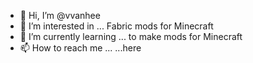 - 👋 Hi, I’m @vvanhee
- 👀 I’m interested in ... Fabric mods for Minecraft
- 🌱 I’m currently learning ... to make mods for Minecraft
- 📫 How to reach me ... ...here

<!---
vvanhee/vvanhee is a ✨ special ✨ repository because its `README.md` (this file) appears on your GitHub profile.
You can click the Preview link to take a look at your changes.
--->

